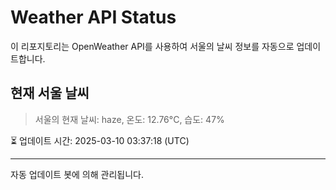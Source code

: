 
# Weather API Status

이 리포지토리는 OpenWeather API를 사용하여 서울의 날씨 정보를 자동으로 업데이트합니다.

## 현재 서울 날씨
> 서울의 현재 날씨: haze, 온도: 12.76°C, 습도: 47%

⏳ 업데이트 시간: 2025-03-10 03:37:18 (UTC)

---
자동 업데이트 봇에 의해 관리됩니다.
